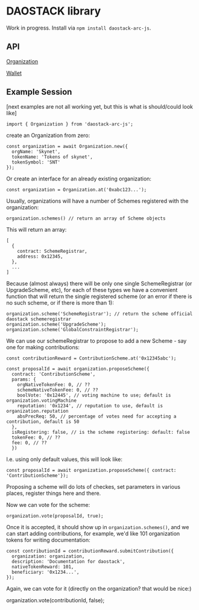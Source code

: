 
# DAOSTACK library

Work in progress.  Install via `npm install daostack-arc-js`.

## API

[Organization](organization.md)

[Wallet](wallet.md)

## Example Session
[next examples are not all working yet, but this is what is should/could look like]

    import { Organization } from 'daostack-arc-js';

create an Organization from zero:

    const organization = await Organization.new({
      orgName: 'Skynet',
      tokenName: 'Tokens of skynet',
      tokenSymbol: 'SNT'
    });

Or create an interface for an already existing organization:

    const organization = Organization.at('0xabc123...');

Usually, organizations will have a number of Schemes registered with the organization:

    organization.schemes() // return an array of Scheme objects

This will return an array:

    [
      {
        contract: SchemeRegistrar,
        address: 0x12345,
      },
      ...
    ]

Because (almost always) there will be only one single SchemeRegistrar (or UpgradeScheme, etc),
for each of these types we have a convenient function that will return the single registered scheme
(or an error if there is no such scheme, or if there is more than 1):


    organization.scheme('SchemeRegistrar'); // return the scheme official daostack schemeregistrar
    organization.scheme('UpgradeScheme');
    organization.scheme('GlobalConstraintRegistrar');


We can use our schemeRegistrar to propose to add a new Scheme - say one for making contributions:

    const contributionReward = ContributionScheme.at('0x12345abc');

    const proposalId = await organization.proposeScheme({
      contract: 'ContributionScheme',
      params: {
        orgNativeTokenFee: 0, // ??
        schemeNativeTokenFee: 0, // ??
        boolVote: '0x12445', // voting machine to use; default is organization.votingMachine
        reputation: '0x1234', // reputation to use, default is organization.reputation
        absPrecReq: 50, // percentage of votes need for accepting a contribution, default is 50
      },
      isRegistering: false, // is the scheme registering: default: false
      tokenFee: 0, // ??
      fee: 0, // ??
      })

I.e. using only default values, this will look like:

    const proposalId = await organization.proposeScheme({ contract: 'ContributionScheme'});

Proposing a scheme will do lots of checkes, set parameters in various places, register things here and there.

Now we can vote for the scheme:

    organization.vote(proposalId, true);

Once it is accepted, it should show up in `organization.schemes()`, and we can start adding contributions,
for example, we'd like 101 organization tokens for writing documentation:

    const contributionId = contributionReward.submitContribution({
      organization: organization,
      description: 'Documentation for daostack',
      nativeTokenReward: 101,
      beneficiary: '0x1234...',
    });

Again, we can vote for it (directly on the organization? that would be nice:)

  organization.vote(contributionId, false);
